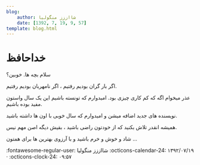 ```yaml
---
blog:
    author: شااززز منگولیا
    date: [1392, 7, 19, 9, 57]
template: blog.html
---
```

# خداحافظ

<div class="cnt">
سلام بچه ها. خوبین؟ <p></p>
<p>اگر بار گران بودیم رفتیم ، اگر نامهربان بودیم رفتیم.</p>
<p>عذر میخوام اگه که کم کاری چیزی بود. امیدوارم که تونسته باشیم این یک سال واستون مفید بوده باشیم.</p>
<p>نویسنده های جدید اضافه میشن و امیدوارم که سال خوبی با اون ها داشته باشید.</p>
<p>همیشه انقدر تلاش بکنید که از خودتون راضی باشید ، بقیش دیگه اصن مهم نیس.</p>
<p>شاد و خوش و خرم باشید و با آرزوی بهترین ها برای همتون ...</p>
<p></p>
</div>

<div class="blog-info" markdown>
<span class="blog-author">
:fontawesome-regular-user: شااززز منگولیا
</span>
<span class="blog-date">
:octicons-calendar-24: ۱۳۹۲/۰۷/۱۹ · :octicons-clock-24: ۰۹:۵۷
</span>
</div>

